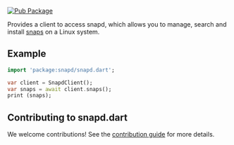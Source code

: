 [![Pub Package](https://img.shields.io/pub/v/snapd.svg)](https://pub.dev/packages/snapd)

Provides a client to access snapd, which allows you to manage, search and install [snaps](https://snapcraft.io/) on a Linux system.

## Example

```dart
import 'package:snapd/snapd.dart';

var client = SnapdClient();
var snaps = await client.snaps();
print (snaps);
```

## Contributing to snapd.dart

We welcome contributions! See the [contribution guide](CONTRIBUTING.md) for more details.
